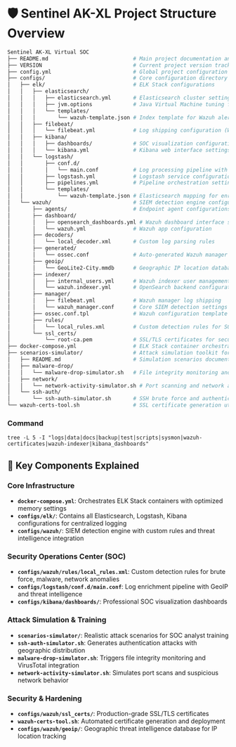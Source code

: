 # 🛡️ Sentinel AK-XL Project Structure Overview

```bash
Sentinel AK-XL Virtual SOC
├── README.md                           # Main project documentation and setup guide
├── VERSION                             # Current project version tracking
├── config.yml                          # Global project configuration settings
├── configs/                            # Core configuration directory
│   ├── elk/                            # ELK Stack configurations
│   │   ├── elasticsearch/              
│   │   │   ├── elasticsearch.yml       # Elasticsearch cluster settings and memory optimization
│   │   │   ├── jvm.options             # Java Virtual Machine tuning for performance - [Empty - Not Used]
│   │   │   └── templates/
│   │   │       └── wazuh-template.json # Index template for Wazuh alert mapping
│   │   ├── filebeat/
│   │   │   └── filebeat.yml            # Log shipping configuration (Wazuh → ELK)
│   │   ├── kibana/
│   │   │   ├── dashboards/             # SOC visualization configurations
│   │   │   └── kibana.yml              # Kibana web interface settings
│   │   └── logstash/
│   │       ├── conf.d/
│   │       │   └── main.conf           # Log processing pipeline with GeoIP enrichment
│   │       ├── logstash.yml            # Logstash service configuration
│   │       ├── pipelines.yml           # Pipeline orchestration settings
│   │       └── templates/
│   │           └── wazuh-template.json # Elasticsearch mapping for enriched logs
│   └── wazuh/                          # SIEM detection engine configurations
│       ├── agents/                     # Endpoint agent configurations
│       ├── dashboard/
│       │   ├── opensearch_dashboards.yml # Wazuh dashboard interface settings
│       │   └── wazuh.yml               # Wazuh app configuration
│       ├── decoders/
│       │   └── local_decoder.xml       # Custom log parsing rules
│       ├── generated/
│       │   └── ossec.conf              # Auto-generated Wazuh manager configuration
│       ├── geoip/
│       │   └── GeoLite2-City.mmdb      # Geographic IP location database
│       ├── indexer/
│       │   ├── internal_users.yml      # Wazuh indexer user management
│       │   └── wazuh.indexer.yml       # OpenSearch backend configuration
│       ├── manager/
│       │   ├── filebeat.yml            # Wazuh manager log shipping
│       │   └── wazuh_manager.conf      # Core SIEM detection settings
│       ├── ossec.conf.tpl              # Wazuh configuration template
│       ├── rules/
│       │   └── local_rules.xml         # Custom detection rules for SOC scenarios
│       └── ssl_certs/
│           └── root-ca.pem             # SSL/TLS certificates for secure communication
├── docker-compose.yml                  # ELK Stack container orchestration
├── scenarios-simulator/                # Attack simulation toolkit for SOC training
│   ├── README.md                       # Simulation scenarios documentation
│   ├── malware-drop/
│   │   └── malware-drop-simulator.sh   # File integrity monitoring and VirusTotal triggers
│   ├── network/
│   │   └── network-activity-simulator.sh # Port scanning and network anomaly generation
│   └── ssh-auth/
│       └── ssh-auth-simulator.sh       # SSH brute force and authentication attack simulation
└── wazuh-certs-tool.sh                 # SSL certificate generation utility for Wazuh stack
```
### Command
```
tree -L 5 -I "logs|data|docs|backup|test|scripts|sysmon|wazuh-certificates|wazuh-indexer|kibana_dashboards" 
```

## 🔧 Key Components Explained

### **Core Infrastructure**
- **`docker-compose.yml`**: Orchestrates ELK Stack containers with optimized memory settings
- **`configs/elk/`**: Contains all Elasticsearch, Logstash, Kibana configurations for centralized logging
- **`configs/wazuh/`**: SIEM detection engine with custom rules and threat intelligence integration

### **Security Operations Center (SOC)**
- **`configs/wazuh/rules/local_rules.xml`**: Custom detection rules for brute force, malware, network anomalies
- **`configs/logstash/conf.d/main.conf`**: Log enrichment pipeline with GeoIP and threat intelligence
- **`configs/kibana/dashboards/`**: Professional SOC visualization dashboards

### **Attack Simulation & Training**
- **`scenarios-simulator/`**: Realistic attack scenarios for SOC analyst training
- **`ssh-auth-simulator.sh`**: Generates authentication attacks with geographic distribution
- **`malware-drop-simulator.sh`**: Triggers file integrity monitoring and VirusTotal integration
- **`network-activity-simulator.sh`**: Simulates port scans and suspicious network behavior

### **Security & Hardening**
- **`configs/wazuh/ssl_certs/`**: Production-grade SSL/TLS certificates
- **`wazuh-certs-tool.sh`**: Automated certificate generation and deployment
- **`configs/wazuh/geoip/`**: Geographic threat intelligence database for IP location tracking